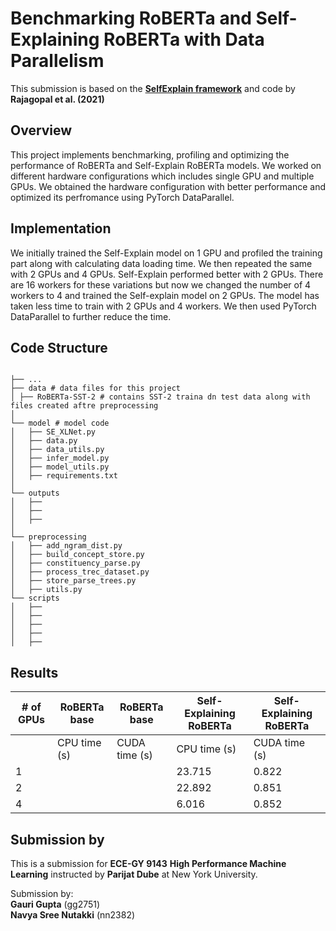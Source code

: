 # Benchmarking RoBERTa and Self-Explaining RoBERTa with Data Parallelism 

This submission is based on the **[SelfExplain framework](https://arxiv.org/abs/2103.12279)** and code by **Rajagopal et al. (2021)** 
<br>
## Overview

This project implements benchmarking, profiling and optimizing the performance of RoBERTa and Self-Explain RoBERTa models. We worked on different hardware configurations which includes single GPU and multiple GPUs. We obtained the hardware configuration with better performance and optimized its perfromance using PyTorch DataParallel. 
## Implementation

We initially trained the Self-Explain model on 1 GPU and profiled the training part along with calculating data loading time. We then repeated the same with 2 GPUs and 4 GPUs. Self-Explain performed better with 2 GPUs. There are 16 workers for these variations but now we changed the number of 4 workers to 4 and trained the Self-explain model on 2 GPUs. The model has taken less time to train with 2 GPUs and 4 workers. We then used PyTorch DataParallel to further reduce the time.
## Code Structure
```

├── ...
├── data # data files for this project
│ ├── RoBERTa-SST-2 # contains SST-2 traina dn test data along with files created aftre preprocessing
│ 
└── model # model code
│   ├── SE_XLNet.py
│   ├── data.py
│   ├── data_utils.py
│   ├── infer_model.py
│   ├── model_utils.py
│   ├── requirements.txt
│
└── outputs
│   ├──
│   ├──
│   ├──
│
└── preprocessing
│   ├── add_ngram_dist.py
│   ├── build_concept_store.py
│   ├── constituency_parse.py
│   ├── process_trec_dataset.py
│   ├── store_parse_trees.py
│   ├── utils.py
└── scripts
│   ├──
│   ├──
│   ├──
│   ├──
│   ├──

```










## Results

| # of GPUs | RoBERTa base | RoBERTa base | Self-Explaining RoBERTa | Self-Explaining RoBERTa |
|-----------|--------------|--------|-------------------------|--------|
|           | CPU time (s) | CUDA time (s) | CPU time (s)           | CUDA time (s) |
| 1         |              |        | 23.715                  | 0.822  |
| 2         |              |        | 22.892                  | 0.851  |
| 4         |              |        | 6.016                   | 0.852  |


## Submission by

This is a submission for **ECE-GY 9143** **High Performance Machine Learning** instructed by **Parijat Dube** at New York University. 

Submission by: <br>**Gauri Gupta** (gg2751) <br>**Navya Sree Nutakki** (nn2382)
